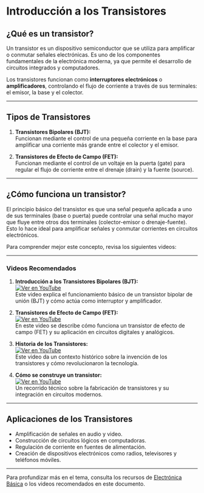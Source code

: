 # Introducción a los Transistores

## **¿Qué es un transistor?**
Un transistor es un dispositivo semiconductor que se utiliza para amplificar o conmutar señales electrónicas. Es uno de los componentes fundamentales de la electrónica moderna, ya que permite el desarrollo de circuitos integrados y computadores.

Los transistores funcionan como **interruptores electrónicos** o **amplificadores**, controlando el flujo de corriente a través de sus terminales: el emisor, la base y el colector.

---

## **Tipos de Transistores**
1. **Transistores Bipolares (BJT):**  
   Funcionan mediante el control de una pequeña corriente en la base para amplificar una corriente más grande entre el colector y el emisor.
   
2. **Transistores de Efecto de Campo (FET):**  
   Funcionan mediante el control de un voltaje en la puerta (gate) para regular el flujo de corriente entre el drenaje (drain) y la fuente (source).

---

## **¿Cómo funciona un transistor?**
El principio básico del transistor es que una señal pequeña aplicada a uno de sus terminales (base o puerta) puede controlar una señal mucho mayor que fluye entre otros dos terminales (colector-emisor o drenaje-fuente). Esto lo hace ideal para amplificar señales y conmutar corrientes en circuitos electrónicos.

Para comprender mejor este concepto, revisa los siguientes videos:

---

### **Videos Recomendados**

1. **Introducción a los Transistores Bipolares (BJT):**  
   [![Ver en YouTube](https://img.youtube.com/vi/w14cvydBC8g/0.jpg)](https://youtu.be/w14cvydBC8g?si=nIxofZrwBecijwMV)  
   Este video explica el funcionamiento básico de un transistor bipolar de unión (BJT) y cómo actúa como interruptor y amplificador.  

2. **Transistores de Efecto de Campo (FET):**  
   [![Ver en YouTube](https://img.youtube.com/vi/JeFx7oXkDg8/0.jpg)](https://www.youtube.com/watch?v=JeFx7oXkDg8)  
   En este video se describe cómo funciona un transistor de efecto de campo (FET) y su aplicación en circuitos digitales y analógicos.

3. **Historia de los Transistores:**  
   [![Ver en YouTube](https://img.youtube.com/vi/7ukDKVHnac4/0.jpg)](https://www.youtube.com/watch?v=7ukDKVHnac4)  
   Este video da un contexto histórico sobre la invención de los transistores y cómo revolucionaron la tecnología.

4. **Cómo se construye un transistor:**  
   [![Ver en YouTube](https://img.youtube.com/vi/IcrBqCFLHIY/0.jpg)](https://www.youtube.com/watch?v=IcrBqCFLHIY)  
   Un recorrido técnico sobre la fabricación de transistores y su integración en circuitos modernos.

---

## **Aplicaciones de los Transistores**
- Amplificación de señales en audio y video.
- Construcción de circuitos lógicos en computadoras.
- Regulación de corriente en fuentes de alimentación.
- Creación de dispositivos electrónicos como radios, televisores y teléfonos móviles.

---

Para profundizar más en el tema, consulta los recursos de [Electrónica Básica](https://www.allaboutcircuits.com/) o los videos recomendados en este documento.

